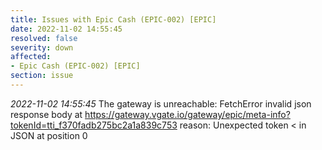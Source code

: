 ```yaml
---
title: Issues with Epic Cash (EPIC-002) [EPIC]
date: 2022-11-02 14:55:45
resolved: false
severity: down
affected:
- Epic Cash (EPIC-002) [EPIC]
section: issue
---
```


*2022-11-02 14:55:45* The gateway is unreachable: FetchError invalid json response body at https://gateway.vgate.io/gateway/epic/meta-info?tokenId=tti_f370fadb275bc2a1a839c753 reason: Unexpected token < in JSON at position 0
